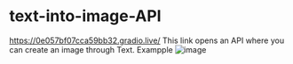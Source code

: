 # text-into-image-API
https://0e057bf07cca59bb32.gradio.live/ This link opens an API
where you can create an image through Text.
Exampple
![image](https://github.com/roshni123-source/text-into-image-API/assets/73282095/74ba4b30-8994-4d7d-a7eb-8a6b6b33edb0)
